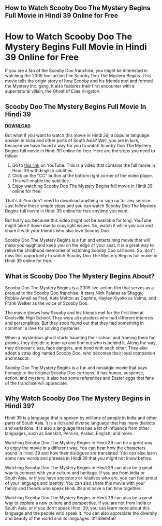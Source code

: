 ## How to Watch Scooby Doo The Mystery Begins Full Movie in Hindi 39 Online for Free

  
# How to Watch Scooby Doo The Mystery Begins Full Movie in Hindi 39 Online for Free
 
If you are a fan of the Scooby Doo franchise, you might be interested in watching the 2009 live-action film Scooby Doo The Mystery Begins. This movie tells the origin story of how Scooby and his friends met and formed the Mystery Inc. gang. It also features their first encounter with a supernatural villain, the Ghost of Elias Kingston.
 
## Scooby Doo The Mystery Begins Full Movie In Hindi 39


[**DOWNLOAD**](https://www.google.com/url?q=https%3A%2F%2Fblltly.com%2F2tKlBZ&sa=D&sntz=1&usg=AOvVaw2T6vD6iN90r7czelWMDRYL)

 
But what if you want to watch this movie in Hindi 39, a popular language spoken in India and other parts of South Asia? Well, you are in luck, because we have found a way for you to watch Scooby Doo The Mystery Begins full movie in Hindi 39 online for free. Here are the steps you need to follow:
 
1. Go to [this link](https://www.youtube.com/watch?v=9Xy7nZ8f8Zw) on YouTube. This is a video that contains the full movie in Hindi 39 with English subtitles.
2. Click on the "CC" button at the bottom right corner of the video player. This will enable the subtitles.
3. Enjoy watching Scooby Doo The Mystery Begins full movie in Hindi 39 online for free.

That's it. You don't need to download anything or sign up for any service. Just follow these simple steps and you can watch Scooby Doo The Mystery Begins full movie in Hindi 39 online for free anytime you want.
 
But hurry up, because this video might not be available for long. YouTube might take it down due to copyright issues. So, watch it while you can and share it with your friends who also love Scooby Doo.
 
Scooby Doo The Mystery Begins is a fun and entertaining movie that will make you laugh and keep you on the edge of your seat. It is a great way to relive the childhood memories of watching Scooby Doo cartoons. So, don't miss this opportunity to watch Scooby Doo The Mystery Begins full movie in Hindi 39 online for free.
  
## What is Scooby Doo The Mystery Begins About?
 
Scooby Doo The Mystery Begins is a 2009 live-action film that serves as a prequel to the Scooby Doo franchise. It stars Nick Palatas as Shaggy, Robbie Amell as Fred, Kate Melton as Daphne, Hayley Kiyoko as Velma, and Frank Welker as the voice of Scooby Doo.
 
The movie shows how Scooby and his friends met for the first time at Coolsville High School. They were all outsiders who had different interests and personalities. But they soon found out that they had something in common: a love for solving mysteries.
 
When a mysterious ghost starts haunting their school and framing them for pranks, they decide to team up and find out who is behind it. Along the way, they discover clues, face dangers, and bond with each other. They also adopt a stray dog named Scooby Doo, who becomes their loyal companion and mascot.
 
Scooby Doo The Mystery Begins is a fun and nostalgic movie that pays homage to the original Scooby Doo cartoons. It has humor, suspense, action, and mystery. It also has some references and Easter eggs that fans of the franchise will appreciate.
  
## Why Watch Scooby Doo The Mystery Begins in Hindi 39?
 
Hindi 39 is a language that is spoken by millions of people in India and other parts of South Asia. It is a rich and diverse language that has many dialects and variations. It is also a language that has a lot of influence from other languages, such as Sanskrit, Persian, Arabic, English, and more.
 
Watching Scooby Doo The Mystery Begins in Hindi 39 can be a great way to enjoy the movie in a different way. You can hear how the characters sound in Hindi 39 and how their dialogues are translated. You can also learn some new words and phrases in Hindi 39 that you might not know before.
 
Watching Scooby Doo The Mystery Begins in Hindi 39 can also be a great way to connect with your culture and heritage. If you are from India or South Asia, or if you have ancestors or relatives who are, you can feel proud of your language and identity. You can also share this movie with your family and friends who speak Hindi 39 and have a fun time together.
 
Watching Scooby Doo The Mystery Begins in Hindi 39 can also be a great way to explore a new culture and perspective. If you are not from India or South Asia, or if you don't speak Hindi 39, you can learn more about this language and the people who speak it. You can also appreciate the diversity and beauty of the world and its languages.
 0f148eb4a0
